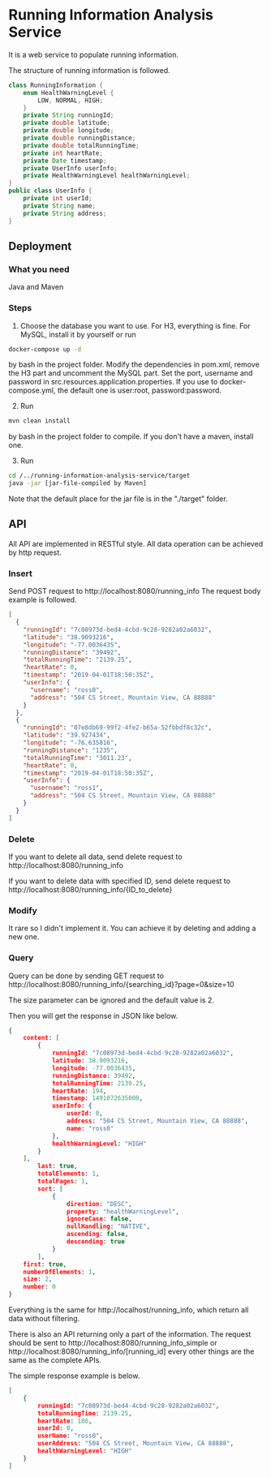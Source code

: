 # Running Information Analysis Service

It is a web service to populate running information.

The structure of running information is followed.
```java
class RunningInformation {
    enum HealthWarningLevel {
        LOW, NORMAL, HIGH;
    }
    private String runningId;
    private double latitude;
    private double longitude;
    private double runningDistance;
    private double totalRunningTime;
    private int heartRate;
    private Date timestamp;
    private UserInfo userInfo;
    private HealthWarningLevel healthWarningLevel;
}
public class UserInfo {
    private int userId;
    private String name;
    private String address;
}
```
## Deployment

### What you need

Java and Maven

### Steps

1. Choose the database you want to use. For H3, everything is fine. For MySQL, install it by yourself or run 
```bash
docker-compose up -d
```
by bash in the project folder. Modify the dependencies in pom.xml, remove the H3 part and uncomment the MySQL part. Set the port, username and password in src.resources.application.properties. If you use to docker-compose.yml, the default one is user:root, password:password.

2. Run
```bash
mvn clean install
```
by bash in the project folder to compile. If you don't have a maven, install one.

3. Run
```bash
cd /../running-information-analysis-service/target
java -jar [jar-file-compiled by Maven]
```
Note that the default place for the jar file is in the "./target" folder.

## API

All API are implemented in RESTful style. All data operation can be achieved by http request.

### Insert

Send POST request to http://localhost:8080/running_info
The request body example is followed.
```json
[
  {
    "runningId": "7c08973d-bed4-4cbd-9c28-9282a02a6032",
    "latitude": "38.9093216",
    "longitude": "-77.0036435",
    "runningDistance": "39492",
    "totalRunningTime": "2139.25",
    "heartRate": 0,
    "timestamp": "2019-04-01T18:50:35Z",
    "userInfo": {
      "username": "ross0",
      "address": "504 CS Street, Mountain View, CA 88888"
    }
  },
  {
    "runningId": "07e8db69-99f2-4fe2-b65a-52fbbdf8c32c",
    "latitude": "39.927434",
    "longitude": "-76.635816",
    "runningDistance": "1235",
    "totalRunningTime": "3011.23",
    "heartRate": 0,
    "timestamp": "2019-04-01T18:50:35Z",
    "userInfo": {
      "username": "ross1",
      "address": "504 CS Street, Mountain View, CA 88888"
    }
  }
]
```

### Delete

If you want to delete all data, send delete request to http://localhost:8080/running_info

If you want to delete data with specified ID, send delete request to http://localhost:8080/running_info/{ID_to_delete}

### Modify

It rare so I didn't implement it. You can achieve it by deleting and adding a new one.

### Query

Query can be done by sending GET request to http://localhost:8080/running_info/{searching_id}?page=0&size=10

The size parameter can be ignored and the default value is 2.

Then you will get the response in JSON like below.

```json
{
    content: [
        {
            runningId: "7c08973d-bed4-4cbd-9c28-9282a02a6032",
            latitude: 38.9093216,
            longitude: -77.0036435,
            runningDistance: 39492,
            totalRunningTime: 2139.25,
            heartRate: 194,
            timestamp: 1491072635000,
            userInfo: {
                userId: 0,
                address: "504 CS Street, Mountain View, CA 88888",
                name: "ross0"
            },
            healthWarningLevel: "HIGH"
        }
    ],
        last: true,
        totalElements: 1,
        totalPages: 1,
        sort: [
            {
                direction: "DESC",
                property: "healthWarningLevel",
                ignoreCase: false,
                nullHandling: "NATIVE",
                ascending: false,
                descending: true
            }
        ],
    first: true,
    numberOfElements: 1,
    size: 2,
    number: 0
}
```
Everything is the same for http://localhost/running_info, which return all data without filtering.

There is also an API returning only a part of the information. The request should be sent to http://localhost:8080/running_info_simple or http://localhost:8080/running_info/[running_id] every other things are the same as the complete APIs.

The simple response example is below.
```json
[
    {
        runningId: "7c08973d-bed4-4cbd-9c28-9282a02a6032",
        totalRunningTime: 2139.25,
        heartRate: 186,
        userId: 0,
        userName: "ross0",
        userAddress: "504 CS Street, Mountain View, CA 88888",
        healthWarningLevel: "HIGH"
    }
]
```
